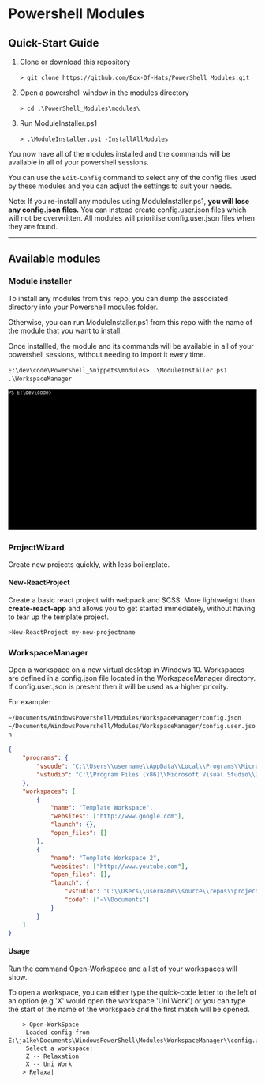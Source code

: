 # Powershell Modules

## Quick-Start Guide

1. Clone or download this repository

    `> git clone https://github.com/Box-Of-Hats/PowerShell_Modules.git`

2. Open a powershell window in the modules directory

    `> cd .\PowerShell_Modules\modules\`

3. Run ModuleInstaller.ps1

    `> .\ModuleInstaller.ps1 -InstallAllModules`

You now have all of the modules installed and the commands will be available in all of your powershell sessions.

You can use the `Edit-Config` command to select any of the config files used by these modules and you can adjust the settings to suit your needs.

Note: If you re-install any modules using ModuleInstaller.ps1, **you will lose any config.json files.** You can instead create config.user.json files which will not be overwritten. All modules will prioritise config.user.json files when they are found.

---

## Available modules

### Module installer

To install any modules from this repo, you can dump the associated directory into your Powershell modules folder.

Otherwise, you can run ModuleInstaller.ps1 from this repo with the name of the module that you want to install.

Once installled, the module and its commands will be available in all of your powershell sessions, without needing to import it every time.

`E:\dev\code\PowerShell_Snippets\modules> .\ModuleInstaller.ps1 .\WorkspaceManager`

![Installation Example](images/ps_snips_install_example.gif)

### ProjectWizard

Create new projects quickly, with less boilerplate.

#### New-ReactProject

Create a basic react project with webpack and SCSS. More lightweight than **create-react-app** and allows you to get started immediately, without having to tear up the template project.

```powershell
>New-ReactProject my-new-projectname
```

### WorkspaceManager

Open a workspace on a new virtual desktop in Windows 10. Workspaces are defined in a config.json file located in the WorkspaceManager directory. If config.user.json is present then it will be used as a higher priority.

For example:

`~/Documents/WindowsPowershell/Modules/WorkspaceManager/config.json`
`~/Documents/WindowsPowershell/Modules/WorkspaceManager/config.user.json`

```json
{
    "programs": {
        "vscode": "C:\\Users\\username\\AppData\\Local\\Programs\\Microsoft VS Code\\Code.exe",
        "vstudio": "C:\\Program Files (x86)\\Microsoft Visual Studio\\2017\\Enterprise\\Common7\\IDE\\devenv.exe"
    },
    "workspaces": [
        {
            "name": "Template Workspace",
            "websites": ["http://www.google.com"],
            "launch": {},
            "open_files": []
        },
        {
            "name": "Template Workspace 2",
            "websites": ["http://www.youtube.com"],
            "open_files": [],
            "launch": {
                "vstudio": "C:\\Users\\username\\source\\repos\\project1\\projnumber1.sln",
                "code": ["~\\Documents"]
            }
        }
    ]
}
```

#### Usage

Run the command Open-Workspace and a list of your workspaces will show.

To open a workspace, you can either type the quick-code letter to the left of an option (e.g 'X' would open the workspace 'Uni Work') or you can type the start of the name of the workspace and the first match will be opened.

```
    > Open-WorkSpace
     Loaded config from  E:\ja1ke\Documents\WindowsPowerShell\Modules\WorkspaceManager\\config.user.json
     Select a workspace:
     Z -- Relaxation
     X -- Uni Work
    > Relaxa|
```
